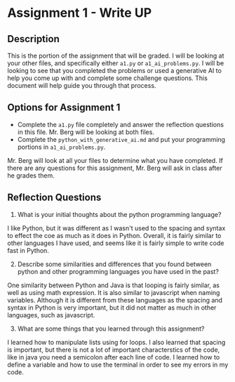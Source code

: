# Assignment 1 - Write UP

## Description
This is the portion of the assignment that will be graded.  I will be looking at your other files, and specifically either `a1.py` or `a1_ai_problems.py`.  I will be looking to see that you completed the problems or used a generative AI to help you come up with and complete some challenge questions.  This document will help guide you through that process.

## Options for Assignment 1
- Complete the `a1.py` file completely and answer the reflection questions in this file.  Mr. Berg will be looking at both files.
- Complete the `python_with_generative_ai.md` and put your programming portions in `a1_ai_problems.py`.

Mr. Berg will look at all your files to determine what you have completed.  If there are any questions for this assignment, Mr. Berg will ask in class after he grades them.


## Reflection Questions

1. What is your initial thoughts about the python programming language?

I like Python, but it was different as I wasn't used to the spacing and syntax to effect the coe as much as it does in Python. Overall, it is fairly similar to other languages I have used, and seems like it is fairly simple to write code fast in Python.

2. Describe some similarities and differences that you found between python and other programming languages you have used in the past?

One similarity between Python and Java is that looping is fairly similar, as well as using math expression. It is also similar to javascript when naming variables. Although it is different from these languages as the spacing and syntax in Python is very important, but it did not matter as much in other languages, such as javascript.

3. What are some things that you learned through this assignment?

I learned how to manipulate lists using for loops. I also learned that spacing is important, but there is not a lot of important characterstics of the code, like in java you need a semicolon after each line of code. I learned how to define a variable and how to use the terminal in order to see my errors in my code. 